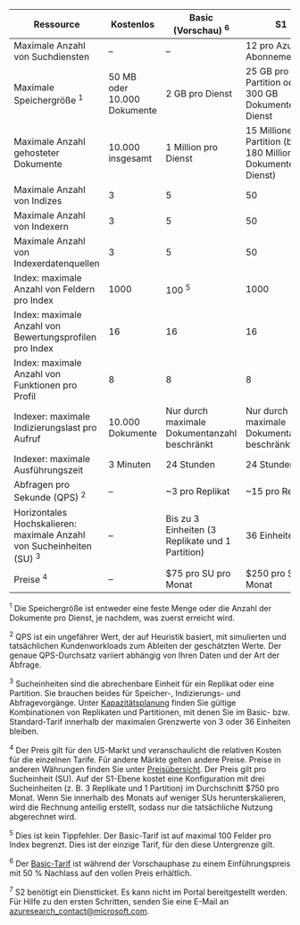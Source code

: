 Ressource|Kostenlos|Basic (Vorschau) <sup>6</sup>|S1|S2 <sup>7</sup>
---|---|---|---|----
Maximale Anzahl von Suchdiensten|–|–|12 pro Azure-Abonnement|12 pro Azure-Abonnement 
Maximale Speichergröße <sup>1</sup>|50 MB oder 10.000 Dokumente|2 GB pro Dienst|25 GB pro Partition oder 300 GB Dokumente pro Dienst|100 GB pro Partition oder 1,2 TB pro Dienst 
Maximale Anzahl gehosteter Dokumente|10.000 insgesamt|1 Million pro Dienst|15 Millionen pro Partition (bis zu 180 Millionen Dokumente pro Dienst)|60 Millionen pro Partition (bis zu 720 Millionen Dokumente pro Dienst) 
Maximale Anzahl von Indizes|3|5|50|200 
Maximale Anzahl von Indexern|3|5|50|200 
Maximale Anzahl von Indexerdatenquellen|3|5|50|200 
Index: maximale Anzahl von Feldern pro Index|1000|100 <sup>5</sup>|1000|1000 
Index: maximale Anzahl von Bewertungsprofilen pro Index|16|16|16|16 
Index: maximale Anzahl von Funktionen pro Profil|8|8|8|8 
Indexer: maximale Indizierungslast pro Aufruf|10.000 Dokumente|Nur durch maximale Dokumentanzahl beschränkt|Nur durch maximale Dokumentanzahl beschränkt|Nur durch maximale Dokumentanzahl beschränkt 
Indexer: maximale Ausführungszeit|3 Minuten|24 Stunden|24 Stunden|24 Stunden 
Abfragen pro Sekunde (QPS) <sup>2</sup>|–|~3 pro Replikat|~15 pro Replikat|~60 pro Replikat 
Horizontales Hochskalieren: maximale Anzahl von Sucheinheiten (SU) <sup>3</sup>|–|Bis zu 3 Einheiten (3 Replikate und 1 Partition)|36 Einheiten|36 Einheiten 
Preise <sup>4</sup>|–|$75 pro SU pro Monat|$250 pro SU pro Monat|$1000 pro SU pro Monat

<sup>1</sup> Die Speichergröße ist entweder eine feste Menge oder die Anzahl der Dokumente pro Dienst, je nachdem, was zuerst erreicht wird.

<sup>2</sup> QPS ist ein ungefährer Wert, der auf Heuristik basiert, mit simulierten und tatsächlichen Kundenworkloads zum Ableiten der geschätzten Werte. Der genaue QPS-Durchsatz variiert abhängig von Ihren Daten und der Art der Abfrage.

<sup>3</sup> Sucheinheiten sind die abrechenbare Einheit für ein Replikat oder eine Partition. Sie brauchen beides für Speicher-, Indizierungs- und Abfragevorgänge. Unter [Kapazitätsplanung](../articles/search/search-capacity-planning.md) finden Sie gültige Kombinationen von Replikaten und Partitionen, mit denen Sie im Basic- bzw. Standard-Tarif innerhalb der maximalen Grenzwerte von 3 oder 36 Einheiten bleiben.

<sup>4</sup> Der Preis gilt für den US-Markt und veranschaulicht die relativen Kosten für die einzelnen Tarife. Für andere Märkte gelten andere Preise. Preise in anderen Währungen finden Sie unter [Preisübersicht](https://azure.microsoft.com/pricing/details/search/). Der Preis gilt pro Sucheinheit (SU). Auf der S1-Ebene kostet eine Konfiguration mit drei Sucheinheiten (z. B. 3 Replikate und 1 Partition) im Durchschnitt $750 pro Monat. Wenn Sie innerhalb des Monats auf weniger SUs herunterskalieren, wird die Rechnung anteilig erstellt, sodass nur die tatsächliche Nutzung abgerechnet wird.

<sup>5</sup> Dies ist kein Tippfehler. Der Basic-Tarif ist auf maximal 100 Felder pro Index begrenzt. Dies ist der einzige Tarif, für den diese Untergrenze gilt.

<sup>6</sup> Der [Basic-Tarif](http://aka.ms/azuresearchbasic) ist während der Vorschauphase zu einem Einführungspreis mit 50 % Nachlass auf den vollen Preis erhältlich.

<sup>7</sup> S2 benötigt ein Dienstticket. Es kann nicht im Portal bereitgestellt werden. Für Hilfe zu den ersten Schritten, senden Sie eine E-Mail an azuresearch_contact@microsoft.com.

<!----HONumber=AcomDC_0316_2016-->